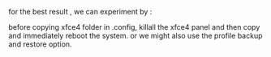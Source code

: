 for the best result , we can experiment by :

before copying xfce4 folder in .config, killall the xfce4 panel and then copy and immediately reboot the system.
or we might also use the profile backup and restore option.
